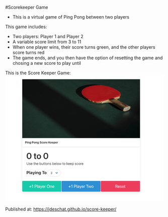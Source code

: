 #Scorekeeper Game
- This is a virtual game of Ping Pong between two players

This game includes:
- Two players: Player 1 and Player 2
- A variable score limit from 3 to 11
- When one player wins, their score turns green, and the other players score turns red
- The game ends, and you then have the option of resetting the game and chosing a new score to play until

This is the Score Keeper Game:
![alt](https://github.com/jdeschat/score-keeper/blob/master/img/scorekeeper.png)

Published at: https://jdeschat.github.io/score-keeper/